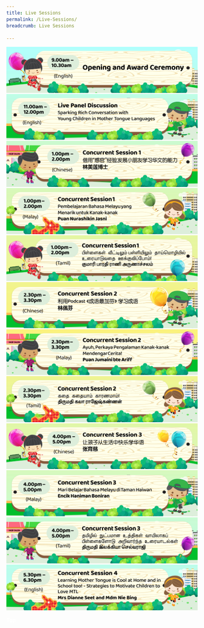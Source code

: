 ```yaml
---
title: Live Sessions
permalink: /Live-Sessions/
breadcrumb: Live Sessions

---
```

<!-- Global site tag (gtag.js) - Google Ads: 726049306 -->
<script async src="https://www.googletagmanager.com/gtag/js?id=AW-726049306"></script>
<script>
  window.dataLayer = window.dataLayer || [];
  function gtag(){dataLayer.push(arguments);}
  gtag('js', new Date());
  gtag('config', 'AW-726049306');
</script>
 <a href="/opening-ceremony/"><img src="/images/2021-08-23_MTLS Programme Banner-01.jpg"></a>
<br/>
<a href="/eng/panel-discussion/"><img src="/images/2021-08-23_MTLS-Programme-Banner-02.jpg"></a>
<br/>
<a href="/test/林美莲博士/"><img src="/images/2021-08-23_MTLS-Programme-Banner-03.jpg"></a>
<br/>
<a href="/ml/mdm-nurashikin-jasni/"><img src="/images/2021-08-27_MTLS Programme Banner-04.jpg"></a>
<br/>
<a href="/tl/ms-bharathi-rani-arunachalam/"><img src="/images/2021-08-27_MTLS Programme Banner-05.jpg"></a>
<br/>
<a href="/test/林佩芬/"><img src="/images/2021-08-23_MTLS-Programme-Banner-06.jpg"></a>
<br/>
<a href="/ml/mdm-jumaini-bte-ariff/"><img src="/images/2021-08-27_MTLS Programme Banner-07.jpg"></a>
<br/>
<a href="/tl/mrs-kalah-rajeshkannan/"><img src="/images/2021-08-27_MTLS Programme Banner-08.jpg"></a>
<br/>
<a href="/test/张育慈/"><img src="/images/2021-08-23_MTLS-Programme-Banner-09.jpg"></a>
<br/>
<a href="/ml/mr-haniman-boniran/"><img src="/images/2021-08-27_MTLS Programme Banner-10.jpg"></a>
<br/>
<a href="/tl/ms-elakeyaa-selvaraji/"><img src="/images/2021-08-27_MTLS Programme Banner-11.jpg"></a>
<br/>
 <a href="/eng/Mrs-Dianne-Seet-And-Mdm-Nie-Bing/"><img src="/images/2021-08-23_MTLS-Programme-Banner-12.jpg"></a>
<br/>
  <div class="btntop"><a href="#top" style="text-decoration:none;"><span style="color:white"><b>Top</b></span></a></div>

